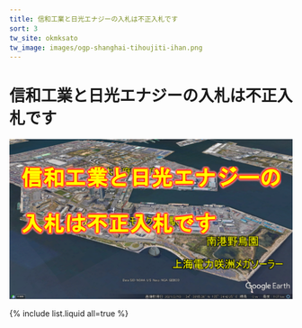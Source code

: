 ```yaml
---
title: 信和工業と日光エナジーの入札は不正入札です
sort: 3
tw_site: okmksato
tw_image: images/ogp-shanghai-tihoujiti-ihan.png
---
```

# 信和工業と日光エナジーの入札は不正入札です
![不正入札](images/og-nyuusatsu.png)  

{% include list.liquid all=true %}
